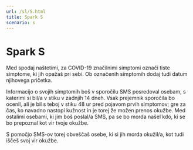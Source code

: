 ```yaml
---
url: /sl/S.html
title: Spark S
scenario: s
---
```

# Spark S

Med spodaj naštetimi, za COVID-19 značilnimi simptomi označi tiste simptome, ki jih opažaš pri sebi. Ob označenih simptomih dodaj tudi datum njihovega pričetka.

Informacijo o svojih simptomih boš v sporočilu SMS posredoval osebam, s katerimi si bil/a v stiku v zadnjih 14 dneh. Vsak prejemnik sporočila bo ocenil, ali je bil s teboj v stiku 48 ur pred pojavom prvih simptomov; gre za čas, ko navadno nastopi kužnost in je torej že možen prenos okužbe. Med ostalimi osebami, ki jim boš poslal/a SMS, pa se bo morda našel kdo, ki se bo prepoznal kot vir tvoje okužbe.

S pomočjo SMS-ov torej obveščaš osebe, ki si jih morda okužil/a, kot tudi iščeš svoj vir okužbe.